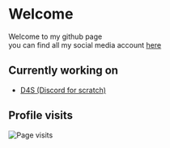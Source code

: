 # Welcome
Welcome to my github page\
you can find all my social media account [here](https://linktr.ee/inventionpro)
## Currently working on
 * [D4S (Discord for scratch)](https://github.com/inventionpro/D4S)
## Profile visits
![Page visits](https://profile-counter.glitch.me/inventionpro/count.svg)
